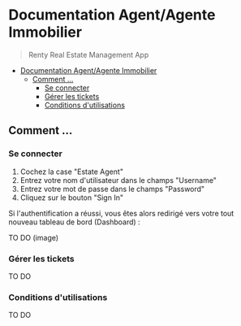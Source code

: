 # Documentation Agent/Agente Immobilier

> Renty Real Estate Management App

- [Documentation Agent/Agente Immobilier](#documentation-agentagente-immobilier)
  - [Comment ...](#comment-)
    - [Se connecter](#se-connecter)
    - [Gérer les tickets](#gérer-les-tickets)
    - [Conditions d'utilisations](#conditions-dutilisations)

## Comment ...
### Se connecter

1. Cochez la case "Estate Agent"
2. Entrez votre nom d'utilisateur dans le champs "Username"
3. Entrez votre mot de passe dans le champs "Password"
4. Cliquez sur le bouton "Sign In"

Si l'authentification a réussi, vous êtes alors redirigé vers votre tout nouveau tableau de bord (Dashboard) :

TO DO (image) 

### Gérer les tickets

TO DO 

### Conditions d'utilisations

TO DO